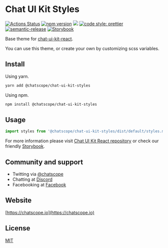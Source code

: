 # Chat UI Kit Styles

[![Actions Status](https://github.com/chatscope/chat-ui-kit-styles/workflows/build/badge.svg)](https://github.com/chatscope/chat-ui-kit-styles/actions) [![npm version](https://img.shields.io/npm/v/@chatscope/chat-ui-kit-styles.svg?style=flat)](https://npmjs.com/@chatscope/chat-ui-kit-styles) [![](https://img.shields.io/npm/l/@chatscope/chat-ui-kit-styles)]() [![code style: prettier](https://img.shields.io/badge/code_style-prettier-ff69b4.svg?style=flat-square)](https://github.com/prettier/prettier) [![semantic-release](https://img.shields.io/badge/%20%20%F0%9F%93%A6%F0%9F%9A%80-semantic--release-e10079.svg)](https://github.com/semantic-release/semantic-release) [![Storybook](https://cdn.jsdelivr.net/gh/storybookjs/brand@master/badge/badge-storybook.svg)](https://chatscope.io/storybook)

Base theme for [chat-ui-kit-react](https://github.com/chatscope/chat-ui-kit-react). 

You can  use this theme, or create your own by customizing scss variables.

## Install

Using yarn.
```sh
yarn add @chatscope/chat-ui-kit-styles
```

Using npm.
```sh
npm install @chatscope/chat-ui-kit-styles
````

## Usage

```jsx
import styles from '@chatscope/chat-ui-kit-styles/dist/default/styles.min.css';
```

For more information please visit [Chat UI Kit React repository](https://github.com/chatscope/chat-ui-kit-react)
or check our friendly [Storybook](https://chatscope.io/storybook/react/).


## Community and support
* Twitting via [@chatscope](https://twitter.com/chatscope)
* Chatting at [Discord](https://discord.gg/ZSuESK)
* Facebooking at [Facebook](https://www.facebook.com/chatscope)

## Website
[https://chatscope.io](https://chatscope.io)

## License

[MIT](https://github.com/chatscope/chat-ui-kit-styles/blob/master/LICENSE)
